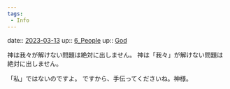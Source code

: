 ```yaml
---
tags:
 - Info
---
```


date:: [2023-03-13](/Daily_Note/2023-03-13.md)
up:: [6_People](../Bar/Novel/Nacaria/6_People.md)
up:: [God](../Bar/Novel/Topics/God.md)

神は我々が解けない問題は絶対に出しません。
神は「我々」が解けない問題は絶対に出しません。

「私」ではないのですよ。
ですから、手伝ってくださいね。神様。